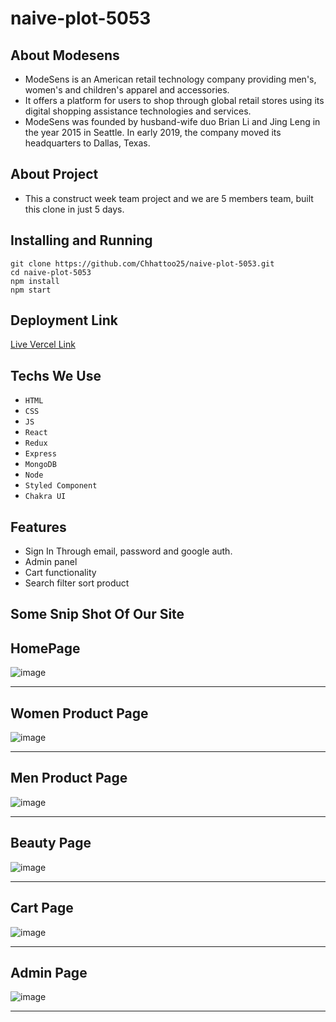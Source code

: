 # naive-plot-5053
## About Modesens
- ModeSens is an American retail technology company providing men's, women's and children's apparel and accessories.
- It offers a platform for users to shop through global retail stores using its digital shopping assistance technologies and services.
- ModeSens was founded by husband-wife duo Brian Li and Jing Leng in the year 2015 in Seattle. In early 2019, the company moved its headquarters to Dallas, Texas.

## About Project
- This a construct week team project and we are 5 members team, built this clone in just 5 days.

## Installing and Running
```
git clone https://github.com/Chhattoo25/naive-plot-5053.git
cd naive-plot-5053
npm install
npm start
```

## Deployment Link
[Live Vercel Link](https://modesens-nine.vercel.app/)

## Techs We Use
- `HTML`
- `CSS`
- `JS`
- `React`
- `Redux`
- `Express`
- `MongoDB`
- `Node`
- `Styled Component`
- `Chakra UI`

## Features
- Sign In Through email, password and google auth.
- Admin panel
- Cart functionality
- Search filter sort product

## Some Snip Shot Of Our Site 

## HomePage

![image](https://user-images.githubusercontent.com/95302680/201725670-34c9ff32-f356-4dc4-9206-379311158fcc.png)
___

## Women Product Page
![image](https://user-images.githubusercontent.com/95302680/201725942-dbf0d057-87b5-4425-a647-296e1a2f2e9e.png)

___

## Men Product Page 
![image](https://user-images.githubusercontent.com/95302680/201726396-1fad5e6a-9411-4d37-9949-dbf0c308ab50.png)
___

## Beauty Page 
![image](https://user-images.githubusercontent.com/95302680/201726570-101d2e64-7df3-49e8-8bbf-75b271a5366b.png)
___
## Cart Page
![image](https://user-images.githubusercontent.com/95302680/201726736-104d7a18-7ae1-4a7f-8eb7-132d19033bad.png)
___
## Admin Page
![image](https://user-images.githubusercontent.com/95302680/201783996-63fe85ec-84da-4aaa-89ff-5cdeb7154120.png)
___


